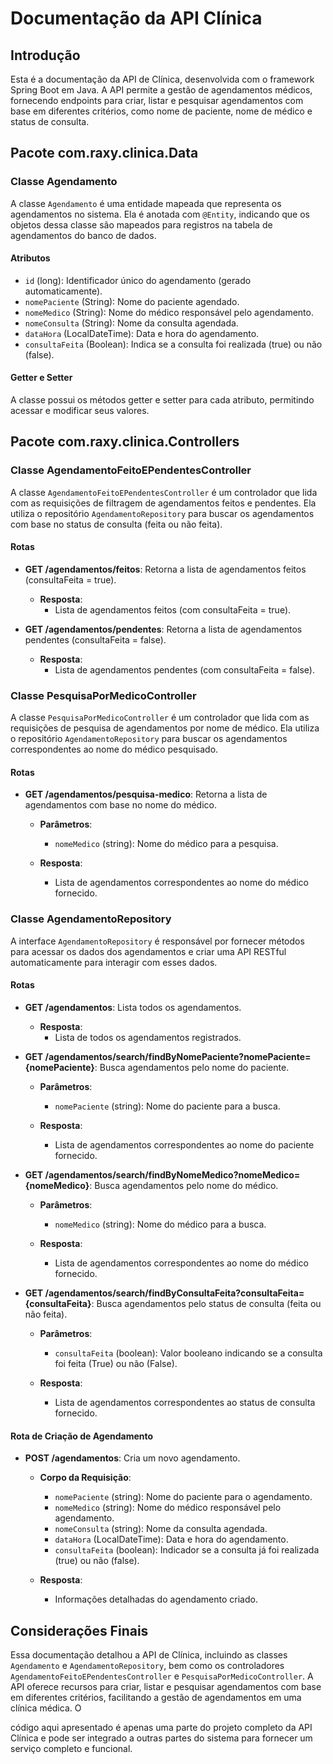 

# Documentação da API Clínica

## Introdução

Esta é a documentação da API de Clínica, desenvolvida com o framework Spring Boot em Java. A API permite a gestão de agendamentos médicos, fornecendo endpoints para criar, listar e pesquisar agendamentos com base em diferentes critérios, como nome de paciente, nome de médico e status de consulta.

## Pacote com.raxy.clinica.Data

### Classe Agendamento

A classe `Agendamento` é uma entidade mapeada que representa os agendamentos no sistema. Ela é anotada com `@Entity`, indicando que os objetos dessa classe são mapeados para registros na tabela de agendamentos do banco de dados.

#### Atributos

- `id` (long): Identificador único do agendamento (gerado automaticamente).
- `nomePaciente` (String): Nome do paciente agendado.
- `nomeMedico` (String): Nome do médico responsável pelo agendamento.
- `nomeConsulta` (String): Nome da consulta agendada.
- `dataHora` (LocalDateTime): Data e hora do agendamento.
- `consultaFeita` (Boolean): Indica se a consulta foi realizada (true) ou não (false).

#### Getter e Setter

A classe possui os métodos getter e setter para cada atributo, permitindo acessar e modificar seus valores.

## Pacote com.raxy.clinica.Controllers

### Classe AgendamentoFeitoEPendentesController

A classe `AgendamentoFeitoEPendentesController` é um controlador que lida com as requisições de filtragem de agendamentos feitos e pendentes. Ela utiliza o repositório `AgendamentoRepository` para buscar os agendamentos com base no status de consulta (feita ou não feita).

#### Rotas

- **GET /agendamentos/feitos**: Retorna a lista de agendamentos feitos (consultaFeita = true).

  - **Resposta**:
    - Lista de agendamentos feitos (com consultaFeita = true).

- **GET /agendamentos/pendentes**: Retorna a lista de agendamentos pendentes (consultaFeita = false).

  - **Resposta**:
    - Lista de agendamentos pendentes (com consultaFeita = false).

### Classe PesquisaPorMedicoController

A classe `PesquisaPorMedicoController` é um controlador que lida com as requisições de pesquisa de agendamentos por nome de médico. Ela utiliza o repositório `AgendamentoRepository` para buscar os agendamentos correspondentes ao nome do médico pesquisado.

#### Rotas

- **GET /agendamentos/pesquisa-medico**: Retorna a lista de agendamentos com base no nome do médico.

  - **Parâmetros**:
    - `nomeMedico` (string): Nome do médico para a pesquisa.

  - **Resposta**:
    - Lista de agendamentos correspondentes ao nome do médico fornecido.

### Classe AgendamentoRepository

A interface `AgendamentoRepository` é responsável por fornecer métodos para acessar os dados dos agendamentos e criar uma API RESTful automaticamente para interagir com esses dados.

#### Rotas

- **GET /agendamentos**: Lista todos os agendamentos.

  - **Resposta**:
    - Lista de todos os agendamentos registrados.

- **GET /agendamentos/search/findByNomePaciente?nomePaciente={nomePaciente}**: Busca agendamentos pelo nome do paciente.

  - **Parâmetros**:
    - `nomePaciente` (string): Nome do paciente para a busca.

  - **Resposta**:
    - Lista de agendamentos correspondentes ao nome do paciente fornecido.

- **GET /agendamentos/search/findByNomeMedico?nomeMedico={nomeMedico}**: Busca agendamentos pelo nome do médico.

  - **Parâmetros**:
    - `nomeMedico` (string): Nome do médico para a busca.

  - **Resposta**:
    - Lista de agendamentos correspondentes ao nome do médico fornecido.

- **GET /agendamentos/search/findByConsultaFeita?consultaFeita={consultaFeita}**: Busca agendamentos pelo status de consulta (feita ou não feita).

  - **Parâmetros**:
    - `consultaFeita` (boolean): Valor booleano indicando se a consulta foi feita (True) ou não (False).

  - **Resposta**:
    - Lista de agendamentos correspondentes ao status de consulta fornecido.

#### Rota de Criação de Agendamento

- **POST /agendamentos**: Cria um novo agendamento.

  - **Corpo da Requisição**:
    - `nomePaciente` (string): Nome do paciente para o agendamento.
    - `nomeMedico` (string): Nome do médico responsável pelo agendamento.
    - `nomeConsulta` (string): Nome da consulta agendada.
    - `dataHora` (LocalDateTime): Data e hora do agendamento.
    - `consultaFeita` (boolean): Indicador se a consulta já foi realizada (true) ou não (false).

  - **Resposta**:
    - Informações detalhadas do agendamento criado.

## Considerações Finais

Essa documentação detalhou a API de Clínica, incluindo as classes `Agendamento` e `AgendamentoRepository`, bem como os controladores `AgendamentoFeitoEPendentesController` e `PesquisaPorMedicoController`. A API oferece recursos para criar, listar e pesquisar agendamentos com base em diferentes critérios, facilitando a gestão de agendamentos em uma clínica médica. O

 código aqui apresentado é apenas uma parte do projeto completo da API Clínica e pode ser integrado a outras partes do sistema para fornecer um serviço completo e funcional.
